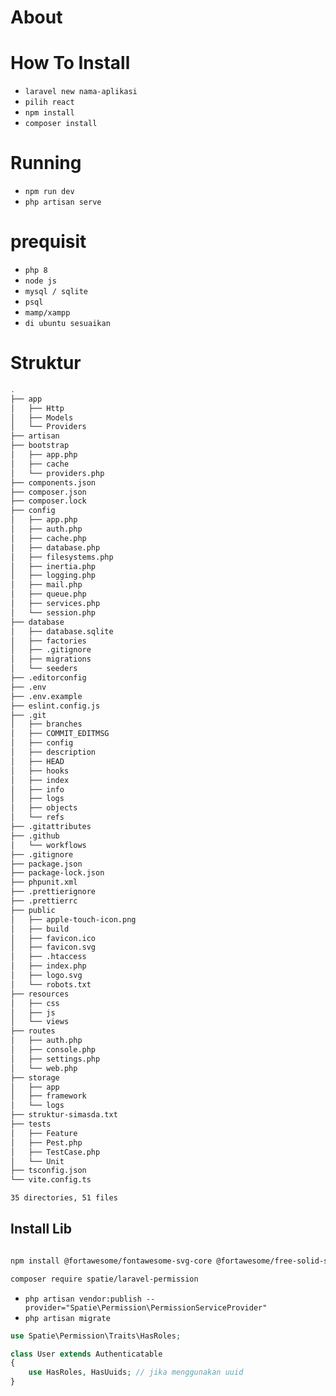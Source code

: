 # About


# How To Install

- `laravel new nama-aplikasi`
- `pilih react`
- `npm install`
- `composer install`

# Running

- `npm run dev`
- `php artisan serve` 

# prequisit

- `php 8`
- `node js`
- `mysql / sqlite`
- `psql`
- `mamp/xampp`
- `di ubuntu sesuaikan`

# Struktur

```bash
.
├── app
│   ├── Http
│   ├── Models
│   └── Providers
├── artisan
├── bootstrap
│   ├── app.php
│   ├── cache
│   └── providers.php
├── components.json
├── composer.json
├── composer.lock
├── config
│   ├── app.php
│   ├── auth.php
│   ├── cache.php
│   ├── database.php
│   ├── filesystems.php
│   ├── inertia.php
│   ├── logging.php
│   ├── mail.php
│   ├── queue.php
│   ├── services.php
│   └── session.php
├── database
│   ├── database.sqlite
│   ├── factories
│   ├── .gitignore
│   ├── migrations
│   └── seeders
├── .editorconfig
├── .env
├── .env.example
├── eslint.config.js
├── .git
│   ├── branches
│   ├── COMMIT_EDITMSG
│   ├── config
│   ├── description
│   ├── HEAD
│   ├── hooks
│   ├── index
│   ├── info
│   ├── logs
│   ├── objects
│   └── refs
├── .gitattributes
├── .github
│   └── workflows
├── .gitignore
├── package.json
├── package-lock.json
├── phpunit.xml
├── .prettierignore
├── .prettierrc
├── public
│   ├── apple-touch-icon.png
│   ├── build
│   ├── favicon.ico
│   ├── favicon.svg
│   ├── .htaccess
│   ├── index.php
│   ├── logo.svg
│   └── robots.txt
├── resources
│   ├── css
│   ├── js
│   └── views
├── routes
│   ├── auth.php
│   ├── console.php
│   ├── settings.php
│   └── web.php
├── storage
│   ├── app
│   ├── framework
│   └── logs
├── struktur-simasda.txt
├── tests
│   ├── Feature
│   ├── Pest.php
│   ├── TestCase.php
│   └── Unit
├── tsconfig.json
└── vite.config.ts

35 directories, 51 files

```

## Install Lib

```bash

npm install @fortawesome/fontawesome-svg-core @fortawesome/free-solid-svg-icons @fortawesome/free-brands-svg-icons @fortawesome/react-fontawesome

```

```bash
composer require spatie/laravel-permission
```

- `php artisan vendor:publish --provider="Spatie\Permission\PermissionServiceProvider"`
- `php artisan migrate`

```php
use Spatie\Permission\Traits\HasRoles;

class User extends Authenticatable
{
    use HasRoles, HasUuids; // jika menggunakan uuid
}

```